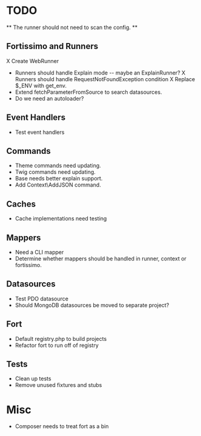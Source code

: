 # TODO

** The runner should not need to scan the config. **

## Fortissimo and Runners
X Create WebRunner
- Runners should handle Explain mode -- maybe an ExplainRunner?
X Runners should handle RequestNotFoundException condition
X Replace $_ENV with get_env.
- Extend fetchParameterFromSource to search datasources.
- Do we need an autoloader?

## Event Handlers

- Test event handlers

## Commands

- Theme commands need updating.
- Twig commands need updating.
- Base needs better explain support.
- Add Context\AddJSON command.

## Caches

- Cache implementations need testing

## Mappers

- Need a CLI mapper
- Determine whether mappers should be handled in runner, context
  or fortissimo.

## Datasources

- Test PDO datasource
- Should MongoDB datasources be moved to separate project?

## Fort

- Default registry.php to build projects
- Refactor fort to run off of registry

## Tests

- Clean up tests
- Remove unused fixtures and stubs

# Misc

- Composer needs to treat fort as a bin
